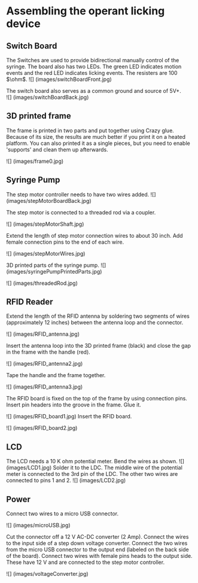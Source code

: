 # Assembling the operant licking device

## Switch Board
The Switches are used to provide bidirectional manually control of the syringe.
The board also has two LEDs. The green LED indicates motion events and the red LED indicates licking events. The resisters are  100 $\ohm$. 
![] (images/switchBoardFront.jpg)

The switch board also serves as a  common ground and source of 5V+.  
![] (images/switchBoardBack.jpg)

## 3D printed frame
The frame is printed in two parts and put together using Crazy glue. Because of its size, the results are much better if you print it on a heated platform. You can also printed it as a single pieces, but you need to enable 'supports' and clean them up afterwards. 

![] (images/frame0.jpg)

## Syringe Pump
The step motor controller needs to have two wires added. 
![] (images/stepMotorBoardBack.jpg)

The step motor is connected to a threaded rod via a coupler. 

![] (images/stepMotorShaft.jpg)

Extend the length of step motor connection wires to about 30 inch. Add female connection pins to the end of each wire. 

![] (images/stepMotorWires.jpg)

3D printed parts of the syringe pump.
![] (images/syringePumpPrintedParts.jpg)


![] (images/threadedRod.jpg)

## RFID Reader 

Extend the length of the RFID antenna by soldering two segments of wires (approximately 12 inches) between the antenna loop  and the connector. 

![] (images/RFID_antenna.jpg)

Insert the antenna loop into the 3D printed frame (black) and close the gap in the frame with the handle (red).

![] (images/RFID_antenna2.jpg)

Tape the handle and the frame together.

![] (images/RFID_antenna3.jpg)

The RFID board is fixed on the top of the frame by using connection pins. Insert pin headers into the groove in the frame. Glue it.

![] (images/RFID_board1.jpg)
Insert the RFID board.

![] (images/RFID_board2.jpg)

## LCD
The LCD needs a 10 K ohm  potential meter. Bend the wires as shown. 
![] (images/LCD1.jpg)
Solder it to the LDC. The middle wire of the potential meter is connected to the 3rd pin of the LDC.  The other two wires are connected to pins 1 and 2. 
![] (images/LCD2.jpg)

## Power

Connect two wires to a micro USB connector.

![] (images/microUSB.jpg)

Cut the connector off a 12 V AC-DC converter (2 Amp). Connect the wires to the input side of a step down voltage converter. Connect the two wires from the micro USB connector to the output end (labeled on the back side of the board). Connect two wires with female pins heads to the output side. These have 12 V and are connected to the step motor controller.  

![] (images/voltageConverter.jpg)


